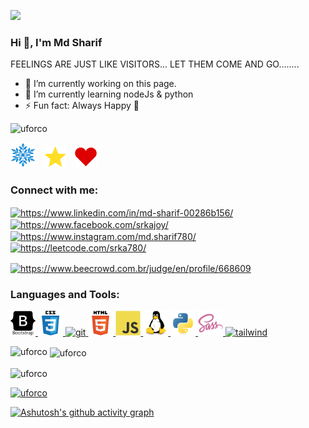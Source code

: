 ![](https://media.licdn.com/dms/image/D5616AQHapdEXa1QJdQ/profile-displaybackgroundimage-shrink_350_1400/0/1691154171278?e=1696464000&v=beta&t=L6t6kZ2bSG-iqpWqUlWKRqPBGcUI9t34SsYVYpaEEBk)
### Hi 👋, I'm Md Sharif
FEELINGS ARE JUST LIKE VISITORS... LET THEM COME AND GO........

- 🔭 I’m currently working on this page. 
- 🌱 I’m currently learning nodeJs & python 
- ⚡ Fun fact: Always Happy 🤡

<p align="left"> <img src="https://komarev.com/ghpvc/?username=uforco&label=Profile%20views&color=0e75b6&style=flat" alt="uforco" /> </p>

<a href='https://archiveprogram.github.com/'><img src='https://raw.githubusercontent.com/acervenky/animated-github-badges/master/assets/acbadge.gif' width='40' height='40'></a> <a href='https://stars.github.com/'><img src='https://raw.githubusercontent.com/acervenky/animated-github-badges/master/assets/starbadge.gif' width='35' height='35'></a> <a href='https://docs.github.com/en/github/supporting-the-open-source-community-with-github-sponsors'><img src='https://raw.githubusercontent.com/acervenky/animated-github-badges/master/assets/sponsorbadge.gif' width='35' height='35'></a> 


<h3 align="left">Connect with me:</h3>
<p align="left">
<a href="https://linkedin.com/in/https://www.linkedin.com/in/md-sharif-00286b156/" target="blank"><img align="center" src="https://raw.githubusercontent.com/rahuldkjain/github-profile-readme-generator/master/src/images/icons/Social/linked-in-alt.svg" alt="https://www.linkedin.com/in/md-sharif-00286b156/" height="30" width="40" /></a>
<a href="https://fb.com/https://www.facebook.com/srkajoy/" target="blank"><img align="center" src="https://raw.githubusercontent.com/rahuldkjain/github-profile-readme-generator/master/src/images/icons/Social/facebook.svg" alt="https://www.facebook.com/srkajoy/" height="30" width="40" /></a>
<a href="https://instagram.com/https://www.instagram.com/md.sharif780/" target="blank"><img align="center" src="https://raw.githubusercontent.com/rahuldkjain/github-profile-readme-generator/master/src/images/icons/Social/instagram.svg" alt="https://www.instagram.com/md.sharif780/" height="30" width="40" /></a>
<a href="https://www.leetcode.com/https://leetcode.com/srka780/" target="blank"><img align="center" src="https://raw.githubusercontent.com/rahuldkjain/github-profile-readme-generator/master/src/images/icons/Social/leet-code.svg" alt="https://leetcode.com/srka780/" height="30" width="40" /></a>

<a href="https://www.beecrowd.com.br/https://www.beecrowd.com.br/judge/en/profile/668609" target="blank"><img align="center" src="https://repository-images.githubusercontent.com/452657937/1132479a-b4e2-476a-93c6-dc0fcabab6d6" alt="https://www.beecrowd.com.br/judge/en/profile/668609" height="30" width="40" /></a>
</p>

<h3 align="left">Languages and Tools:</h3>
<p align="left"> <a href="https://getbootstrap.com" target="_blank" rel="noreferrer"> <img src="https://raw.githubusercontent.com/devicons/devicon/master/icons/bootstrap/bootstrap-plain-wordmark.svg" alt="bootstrap" width="40" height="40"/> </a> <a href="https://www.w3schools.com/css/" target="_blank" rel="noreferrer"> <img src="https://raw.githubusercontent.com/devicons/devicon/master/icons/css3/css3-original-wordmark.svg" alt="css3" width="40" height="40"/> </a> <a href="https://git-scm.com/" target="_blank" rel="noreferrer"> <img src="https://www.vectorlogo.zone/logos/git-scm/git-scm-icon.svg" alt="git" width="40" height="40"/> </a> <a href="https://www.w3.org/html/" target="_blank" rel="noreferrer"> <img src="https://raw.githubusercontent.com/devicons/devicon/master/icons/html5/html5-original-wordmark.svg" alt="html5" width="40" height="40"/> </a> <a href="https://developer.mozilla.org/en-US/docs/Web/JavaScript" target="_blank" rel="noreferrer"> <img src="https://raw.githubusercontent.com/devicons/devicon/master/icons/javascript/javascript-original.svg" alt="javascript" width="40" height="40"/> </a> <a href="https://www.linux.org/" target="_blank" rel="noreferrer"> <img src="https://raw.githubusercontent.com/devicons/devicon/master/icons/linux/linux-original.svg" alt="linux" width="40" height="40"/> </a> <a href="https://www.python.org" target="_blank" rel="noreferrer"> <img src="https://raw.githubusercontent.com/devicons/devicon/master/icons/python/python-original.svg" alt="python" width="40" height="40"/> </a> <a href="https://sass-lang.com" target="_blank" rel="noreferrer"> <img src="https://raw.githubusercontent.com/devicons/devicon/master/icons/sass/sass-original.svg" alt="sass" width="40" height="40"/> </a> <a href="https://tailwindcss.com/" target="_blank" rel="noreferrer"> <img src="https://www.vectorlogo.zone/logos/tailwindcss/tailwindcss-icon.svg" alt="tailwind" width="40" height="40"/> </a> </p>

<p><img align="left" src="https://github-readme-stats.vercel.app/api/top-langs?username=uforco&show_icons=true&locale=en&layout=compact" alt="uforco" /></p>

<p>&nbsp;<img align="center" src="https://github-readme-stats.vercel.app/api?username=uforco&show_icons=true&locale=en" alt="uforco" /></p>

<p><img align="center" src="https://github-readme-streak-stats.herokuapp.com/?user=uforco&" alt="uforco" /></p>

<p align="left"> <a href="https://github.com/ryo-ma/github-profile-trophy"><img src="https://github-profile-trophy.vercel.app/?username=uforco" alt="uforco" /></a> </p>

[![Ashutosh's github activity graph](https://github-readme-activity-graph.vercel.app/graph?username=uforco&bg_color=000000&color=c4c4c4&line=ffffff&point=00eeff&area=true&hide_border=true)](https://github.com/ashutosh00710/github-readme-activity-graph)

